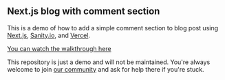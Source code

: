 ## Next.js blog with comment section

This is a demo of how to add a simple comment section to blog post using [Next.js](https://nextjs.org), [Sanity.io](https://www.sanity.io), and [Vercel](https://vercel.com).

[You can watch the walkthrough here](https://youtu.be/NzUNMUHxvZ4)

This repository is just a demo and will not be maintained. You're always welcome to join [our community](https://slack.sanity.io/?utm_source=github&utm_medium=readme&utm_campaign=community) and ask for help there if you're stuck.
